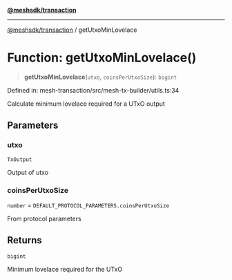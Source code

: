 [**@meshsdk/transaction**](../README.md)

***

[@meshsdk/transaction](../globals.md) / getUtxoMinLovelace

# Function: getUtxoMinLovelace()

> **getUtxoMinLovelace**(`utxo`, `coinsPerUtxoSize`): `bigint`

Defined in: mesh-transaction/src/mesh-tx-builder/utils.ts:34

Calculate minimum lovelace required for a UTxO output

## Parameters

### utxo

`TxOutput`

Output of utxo

### coinsPerUtxoSize

`number` = `DEFAULT_PROTOCOL_PARAMETERS.coinsPerUtxoSize`

From protocol parameters

## Returns

`bigint`

Minimum lovelace required for the UTxO
